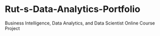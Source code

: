 # Rut-s-Data-Analytics-Portfolio
Business Intelligence, Data Analytics, and Data Scientist Online Course Project
